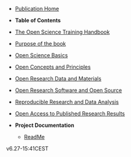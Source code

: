 - [Publication Home](/)

-  **Table of Contents**

- [The Open Science Training Handbook](openscience-en/chapter_1.md)
- [Purpose of the book](openscience-en/chapter_2.md)
- [Open Science Basics](openscience-en/chapter_3.md)
- [Open Concepts and Principles](openscience-en/chapter_4.md)
- [Open Research Data and Materials](openscience-en/chapter_5.md)
- [Open Research Software and Open Source](openscience-en/chapter_6.md)
- [Reproducible Research and Data Analysis](openscience-en/chapter_7.md)
- [Open Access to Published Research Results](openscience-en/chapter_8.md)

- **Project Documentation**
  - [ReadMe](https://github.com/hibbitts-design/docsify-open-publishing-starter-kit/blob/master/README.md)

v6.27-15:41CEST  
